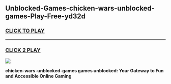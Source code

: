 
## Unblocked-Games-chicken-wars-unblocked-games-Play-Free-yd32d
<h3>
<a href="https://premium76.site?title=chicken-wars-unblocked-games&ref=21A">CLICK TO PLAY</a></h3>
<hr>

<h3>
<a href="https://premium76.site?title=chicken-wars-unblocked-games&ref=21A">CLICK 2 PLAY</a>
  
</h3>

<a href="https://premium76.site?title=chicken-wars-unblocked-games&ref=21A"><img src="https://clearcache.store/games.png"></a>


**chicken-wars-unblocked-games games unblocked: Your Gateway to Fun and Accessible Online Gaming**
